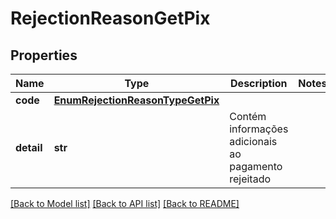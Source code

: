 # RejectionReasonGetPix

## Properties
Name | Type | Description | Notes
------------ | ------------- | ------------- | -------------
**code** | [**EnumRejectionReasonTypeGetPix**](EnumRejectionReasonTypeGetPix.md) |  | 
**detail** | **str** | Contém informações adicionais ao pagamento rejeitado | 

[[Back to Model list]](../README.md#documentation-for-models) [[Back to API list]](../README.md#documentation-for-api-endpoints) [[Back to README]](../README.md)

